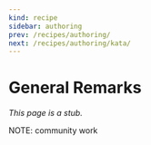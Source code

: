 ```yaml
---
kind: recipe
sidebar: authoring
prev: /recipes/authoring/
next: /recipes/authoring/kata/
---
```


# General Remarks

_This page is a stub._

NOTE: community work